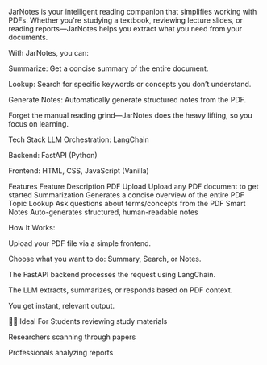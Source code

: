 JarNotes is your intelligent reading companion that simplifies working with PDFs. Whether you're studying a textbook, reviewing lecture slides, or reading reports—JarNotes helps you extract what you need from your documents.

With JarNotes, you can:

  Summarize: Get a concise summary of the entire document.

  Lookup: Search for specific keywords or concepts you don’t understand.

  Generate Notes: Automatically generate structured notes from the PDF.

Forget the manual reading grind—JarNotes does the heavy lifting, so you focus on learning.

   Tech Stack
   LLM Orchestration: LangChain

   Backend: FastAPI (Python)

   Frontend: HTML, CSS, JavaScript (Vanilla)

Features
  Feature	Description
   PDF Upload	Upload any PDF document to get started
   Summarization	Generates a concise overview of the entire PDF
   Topic Lookup	Ask questions about terms/concepts from the PDF
   Smart Notes	Auto-generates structured, human-readable notes

How It Works:

Upload your PDF file via a simple frontend.

Choose what you want to do: Summary, Search, or Notes.

The FastAPI backend processes the request using LangChain.

The LLM extracts, summarizes, or responds based on PDF context.

You get instant, relevant output.

👨‍💻 Ideal For
Students reviewing study materials

Researchers scanning through papers

Professionals analyzing reports
